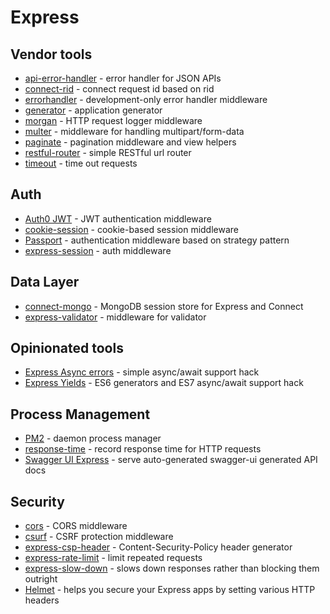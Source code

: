 # Express

## Vendor tools

* [api-error-handler](https://github.com/expressjs/api-error-handler) - error handler for JSON APIs
* [connect-rid](https://github.com/expressjs/connect-rid) - connect request id based on rid
* [errorhandler](https://github.com/expressjs/errorhandler) - development-only error handler middleware
* [generator](https://github.com/expressjs/generator) - application generator
* [morgan](https://github.com/expressjs/morgan) - HTTP request logger middleware
* [multer](https://github.com/expressjs/multer) - middleware for handling multipart/form-data
* [paginate](https://github.com/expressjs/express-paginate) - pagination middleware and view helpers
* [restful-router](https://github.com/expressjs/restful-router) - simple RESTful url router
* [timeout](https://github.com/expressjs/timeout) - time out requests

## Auth

* [Auth0 JWT](https://www.npmjs.com/package/express-jwt) - JWT authentication middleware
* [cookie-session](https://github.com/expressjs/cookie-session) - cookie-based session middleware
* [Passport](https://www.npmjs.com/package/passport) - authentication middleware based on strategy pattern
* [express-session](https://www.npmjs.com/package/express-session) - auth middleware

## Data Layer

* [connect-mongo](https://www.npmjs.com/package/connect-mongo) - MongoDB session store for Express and Connect
* [express-validator](https://www.npmjs.com/package/express-validator) - middleware for validator

## Opinionated tools

* [Express Async errors](https://github.com/trasherdk/express-async-errors) - simple async/await support hack
* [Express Yields](https://github.com/MadRabbit/express-yields) - ES6 generators and ES7 async/await support hack 

## Process Management

* [PM2](https://pm2.keymetrics.io/) - daemon process manager
* [response-time](https://github.com/expressjs/response-time) - record response time for HTTP requests
* [Swagger UI Express](https://github.com/scottie1984/swagger-ui-express) - serve auto-generated swagger-ui generated API docs

## Security

* [cors](https://github.com/expressjs/cors) - CORS middleware
* [csurf](https://github.com/expressjs/csurf) - CSRF protection middleware
* [express-csp-header](https://github.com/frux/csp/tree/master/packages/express-csp-header#readme) - Content-Security-Policy header generator
* [express-rate-limit](https://www.npmjs.com/package/express-rate-limit) - limit repeated requests
* [express-slow-down](https://github.com/nfriedly/express-slow-down) - slows down responses rather than blocking them outright
* [Helmet](https://www.npmjs.com/package/helmet) - helps you secure your Express apps by setting various HTTP headers
